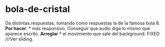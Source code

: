 # bola-de-cristal

Da distintas respuestas, tomando como respuestas la de la famosa bola 8.
**Por hacer**: * más responsivo, Conseguir que audio diga lo mismo que aparece escrito.
**Arreglar** * el movimiento que sale del background. FIXED    ///Ver sliding.  
